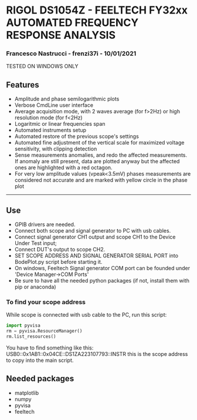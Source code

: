 # RIGOL DS1054Z - FEELTECH FY32xx AUTOMATED FREQUENCY RESPONSE ANALYSIS
### Francesco Nastrucci - frenzi37i - 10/01/2021

TESTED ON WINDOWS ONLY

## Features
*	Amplitude and phase semilogarithmic plots
* Verbose CmdLine user interface
* Average acquisition mode, with 2 waves average (for f>2Hz) or high resolution mode (for f<2Hz)
*	Logaritmic or linear frequencies span 
*	Automated instruments setup
*	Automated restore of the previous scope's settings
*	Automated fine adjustment of the vertical scale for maximized voltage sensitivity, with clipping detection 
*	Sense measurements anomalies, and redo the affected measurements. If anomaly are still present,
	data are plotted anyway but the affected ones are highlighted with a red octagon. 
* For very low amplitude values (vpeak<3.5mV) phases measurements are considered not accurate and are marked with yellow circle in the phase plot
__________________________________________________________________________________
## Use 
* GPIB drivers are needed. 
* Connect both scope and signal generator to PC with usb cables. 
* Connect signal generator CH1 output and scope CH1 to the Device Under Test input; 
* Connect DUT's output to scope CH2.
* SET SCOPE ADDRESS AND SIGNAL GENERATOR SERIAL PORT into BodePlot.py script before starting it.
* On windows, Feeltech Signal generator COM port can be founded under 'Device Manager->COM Ports'
* Be sure to have all the needed python packages (if not, install them with pip or anaconda)

### To find your scope address
While scope is connected with usb cable to the PC, run this script:
```python
import pyvisa
rm = pyvisa.ResourceManager()
rm.list_resources()
```
You have to find something like this: 
USB0::0x1AB1::0x04CE::DS1ZA223107793::INSTR
this is the scope address to copy into the main script.

## Needed packages
* matplotlib
* numpy 
* pyvisa
* feeltech

